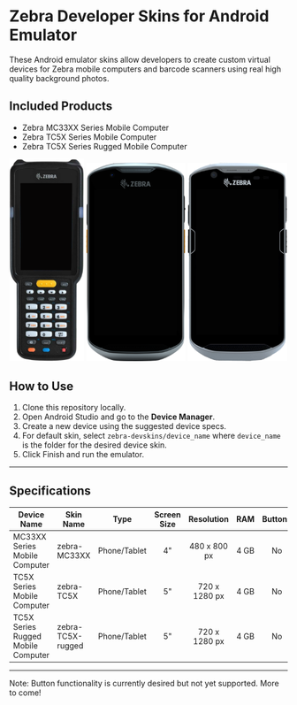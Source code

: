# Zebra Developer Skins for Android Emulator

These Android emulator skins allow developers to create custom virtual devices for Zebra mobile computers and barcode scanners using real high quality background photos.

## Included Products

* Zebra MC33XX Series Mobile Computer
* Zebra TC5X Series Mobile Computer
* Zebra TC5X Series Rugged Mobile Computer

<img src="./zebra-MC33XX/background.png" alt="preview" width="135"/> <img src="./zebra-TC5X/background.png" alt="preview" width="180"/> <img src="./zebra-TC5X-rugged/background.png" alt="preview" width="180"/>

## How to Use

1. Clone this repository locally.
2. Open Android Studio and go to the **Device Manager**.
3. Create a new device using the suggested device specs.
4. For default skin, select `zebra-devskins/device_name` where `device_name` is the folder for the desired device skin.
5. Click Finish and run the emulator.

---

## Specifications

| Device Name | Skin Name | Type | Screen Size | Resolution | RAM | Buttons | Keyboard | States | Cameras |
| ------- | --- | --- | :---: | :---: | :---: | :---: | :---: | :---: | :---: |
| MC33XX Series Mobile Computer | zebra-MC33XX | Phone/Tablet | 4" | 480 x 800 px | 4 GB | No | Yes | Portrait | No Cameras |
| TC5X Series Mobile Computer | zebra-TC5X | Phone/Tablet | 5" | 720 x 1280 px | 4 GB | No | No | Portrait | No Cameras |
| TC5X Series Rugged Mobile Computer | zebra-TC5X-rugged | Phone/Tablet | 5" | 720 x 1280 px | 4 GB | No | No | Portrait | No Cameras |

---

Note: Button functionality is currently desired but not yet supported. More to come!
